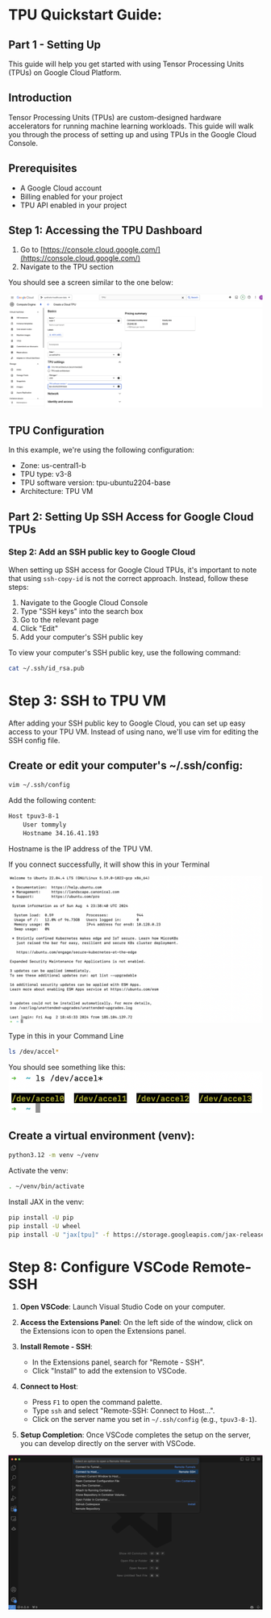 # TPU Quickstart Guide: 

## Part 1 - Setting Up

This guide will help you get started with using Tensor Processing Units (TPUs) on Google Cloud Platform.

## Introduction

Tensor Processing Units (TPUs) are custom-designed hardware accelerators for running machine learning workloads. This guide will walk you through the process of setting up and using TPUs in the Google Cloud Console.

## Prerequisites

- A Google Cloud account
- Billing enabled for your project
- TPU API enabled in your project

## Step 1: Accessing the TPU Dashboard

1. Go to [https://console.cloud.google.com/](https://console.cloud.google.com/)
2. Navigate to the TPU section

You should see a screen similar to the one below:

![TPU Dashboard](images/0.png)

## TPU Configuration

In this example, we're using the following configuration:

- Zone: us-central1-b
- TPU type: v3-8
- TPU software version: tpu-ubuntu2204-base
- Architecture: TPU VM

## Part 2: Setting Up SSH Access for Google Cloud TPUs

### Step 2: Add an SSH public key to Google Cloud

When setting up SSH access for Google Cloud TPUs, it's important to note that using `ssh-copy-id` is not the correct approach. Instead, follow these steps:

1. Navigate to the Google Cloud Console
2. Type "SSH keys" into the search box
3. Go to the relevant page
4. Click "Edit"
5. Add your computer's SSH public key

To view your computer's SSH public key, use the following command:

```bash
cat ~/.ssh/id_rsa.pub
```

# Step 3: SSH to TPU VM

After adding your SSH public key to Google Cloud, you can set up easy access to your TPU VM. Instead of using nano, we'll use vim for editing the SSH config file.

## Create or edit your computer's ~/.ssh/config:

```bash
vim ~/.ssh/config
```

Add the following content:
```bash
Host tpuv3-8-1
    User tommyly
    Hostname 34.16.41.193
```

Hostname is the IP address of the TPU VM.

If you connect successfully, it will show this in your Terminal

![TPU Terminal](images/1.png)

Type in this in your Command Line
```bash
ls /dev/accel*
```

You should see something like this:
![TPU Terminal](images/2.png)


## Create a virtual environment (venv):

```bash
python3.12 -m venv ~/venv
```

Activate the venv:
```bash
. ~/venv/bin/activate
```
Install JAX in the venv:
```bash
pip install -U pip
pip install -U wheel
pip install -U "jax[tpu]" -f https://storage.googleapis.com/jax-releases/libtpu_releases.html
```
# Step 8: Configure VSCode Remote-SSH

1. **Open VSCode**: Launch Visual Studio Code on your computer.

2. **Access the Extensions Panel**: On the left side of the window, click on the Extensions icon to open the Extensions panel.

3. **Install Remote - SSH**:
    - In the Extensions panel, search for "Remote - SSH".
    - Click "Install" to add the extension to VSCode.

4. **Connect to Host**:
    - Press `F1` to open the command palette.
    - Type `ssh` and select "Remote-SSH: Connect to Host...".
    - Click on the server name you set in `~/.ssh/config` (e.g., `tpuv3-8-1`).

5. **Setup Completion**: Once VSCode completes the setup on the server, you can develop directly on the server with VSCode.

![Screenshot](images/3.png)

